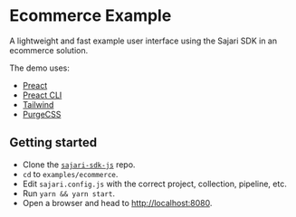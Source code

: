 # Ecommerce Example

A lightweight and fast example user interface using the Sajari SDK in an ecommerce solution.

The demo uses:

- [Preact](https://preactjs.com/)
- [Preact CLI](https://preactjs.com/cli/)
- [Tailwind](https://tailwindcss.com/)
- [PurgeCSS](https://purgecss.com/)

## Getting started

- Clone the [`sajari-sdk-js`](https://github.com/sajari/sajari-sdk-js) repo.
- `cd` to `examples/ecommerce`.
- Edit `sajari.config.js` with the correct project, collection, pipeline, etc.
- Run `yarn && yarn start`.
- Open a browser and head to [http://localhost:8080](http://localhost:8080).

